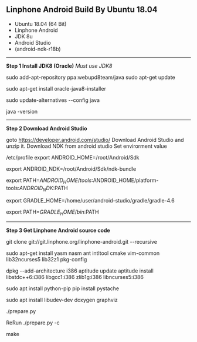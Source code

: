 Linphone Android Build By Ubuntu 18.04
----
- Ubuntu 18.04 (64 Bit)
- Linphone Android
- JDK 8u
- Android Studio
- (android-ndk-r18b)

----
**Step 1 Install JDK8 (Oracle)**
*Must use JDK8*

  sudo add-apt-repository ppa:webupd8team/java
  sudo apt-get update

  sudo apt-get install oracle-java8-installer

  sudo update-alternatives --config java

  java -version

----
**Step 2 Download Android Studio**

goto https://developer.android.com/studio/
Download Android Studio and unzip it.
Download NDK from android studio
Set envirorment value

/etc/profile
  export ANDROID_HOME=/root/Android/Sdk

  export ANDROID_NDK=/root/Android/Sdk/ndk-bundle

  export PATH=$ANDROID_HOME/tools:$ANDROID_HOME/platform-tools:$ANDROID_NDK:$PATH

  export GRADLE_HOME=/home/user/android-studio/gradle/gradle-4.6

  export PATH=$GRADLE_HOME/bin:$PATH

----
**Step 3 Get Linphone Android source code**

  git clone git://git.linphone.org/linphone-android.git --recursive

  sudo apt-get install yasm nasm ant intltool cmake vim-common lib32ncurses5 lib32z1 pkg-config

  dpkg --add-architecture i386
  aptitude update
  aptitude install libstdc++6:i386 libgcc1:i386 zlib1g:i386 libncurses5:i386

  sudo apt install python-pip
  pip install pystache

  sudo apt install libudev-dev doxygen graphviz

./prepare.py

  ReRun
./prepare.py -c

make

